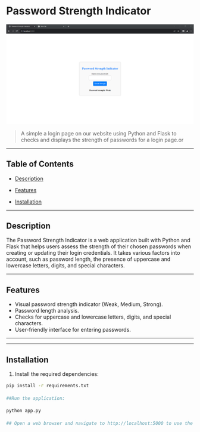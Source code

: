 
# Password Strength Indicator

![Project Image](project-image-url.png)

> A simple a login page on our website using Python and Flask to checks and displays the strength of passwords for a login page.or 
---

## Table of Contents

- [Description](#description)
- [Features](#features)
  
- [Installation](#installation)


---

## Description

The Password Strength Indicator is a web application built with Python and Flask that helps users assess the strength of their chosen passwords when creating or updating their login credentials. It takes various factors into account, such as password length, the presence of uppercase and lowercase letters, digits, and special characters.

---

## Features

- Visual password strength indicator (Weak, Medium, Strong).
- Password length analysis.
- Checks for uppercase and lowercase letters, digits, and special characters.
- User-friendly interface for entering passwords.

---



---

## Installation

1. Install the required dependencies:

~~~bash
pip install -r requirements.txt 

##Run the application:

python app.py

## Open a web browser and navigate to http://localhost:5000 to use the application.

